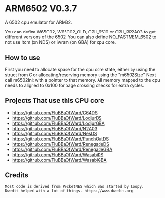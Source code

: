 # ARM6502 V0.3.7

A 6502 cpu emulator for ARM32.

You can define W65C02, W65C02_OLD, CPU_6510 or CPU_RP2A03 to get different versions of the 6502.
You can also define NO_FASTMEM_6502 to not use itcm (on NDS) or iwram (on GBA) for cpu core.

## How to use

First you need to allocate space for the cpu core state, either by using the struct from C or allocating/reserving memory using the "m6502Size"
Next call m6502Init with a pointer to that memory.
All memory mapped to the cpu needs to aligned to 0x100 for page crossing checks for extra cycles.


## Projects That use this CPU core

* https://github.com/FluBBaOfWard/C64DS
* https://github.com/FluBBaOfWard/LodjurDS
* https://github.com/FluBBaOfWard/LodjurGBA
* https://github.com/FluBBaOfWard/N2A03
* https://github.com/FluBBaOfWard/NesDS
* https://github.com/FluBBaOfWard/PunchOutDS
* https://github.com/FluBBaOfWard/RenegadeDS
* https://github.com/FluBBaOfWard/RenegadeGBA
* https://github.com/FluBBaOfWard/WasabiDS
* https://github.com/FluBBaOfWard/WasabiGBA

## Credits

```text
Most code is derived from PocketNES which was started by Loopy.
Dwedit helped with a lot of things. https://www.dwedit.org
```
